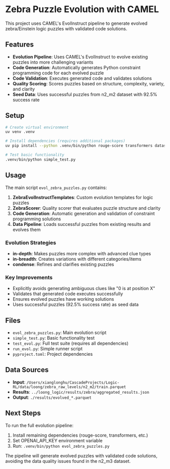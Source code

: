 # Zebra Puzzle Evolution with CAMEL

This project uses CAMEL's EvolInstruct pipeline to generate evolved zebra/Einstein logic puzzles with validated code solutions.

## Features

- **Evolution Pipeline**: Uses CAMEL's EvolInstruct to evolve existing puzzles into more challenging variants
- **Code Generation**: Automatically generates Python constraint programming code for each evolved puzzle
- **Code Validation**: Executes generated code and validates solutions
- **Quality Scoring**: Scores puzzles based on structure, complexity, variety, and clarity
- **Seed Data**: Uses successful puzzles from n2_m2 dataset with 92.5% success rate

## Setup

```bash
# Create virtual environment
uv venv .venv

# Install dependencies (requires additional packages)
uv pip install --python .venv/bin/python rouge-score transformers datasets accelerate

# Test basic functionality
.venv/bin/python simple_test.py
```

## Usage

The main script `evol_zebra_puzzles.py` contains:

1. **ZebraEvolInstructTemplates**: Custom evolution templates for logic puzzles
2. **ZebraScorer**: Quality scorer that evaluates puzzle structure and clarity  
3. **Code Generation**: Automatic generation and validation of constraint programming solutions
4. **Data Pipeline**: Loads successful puzzles from existing results and evolves them

### Evolution Strategies

- **in-depth**: Makes puzzles more complex with advanced clue types
- **in-breadth**: Creates variations with different categories/items
- **condense**: Refines and clarifies existing puzzles

### Key Improvements

- Explicitly avoids generating ambiguous clues like "0 is at position X"
- Validates that generated code executes successfully
- Ensures evolved puzzles have working solutions
- Uses successful puzzles (92.5% success rate) as seed data

## Files

- `evol_zebra_puzzles.py`: Main evolution script
- `simple_test.py`: Basic functionality test
- `test_evol.py`: Full test suite (requires all dependencies)
- `run_evol.py`: Simple runner script
- `pyproject.toml`: Project dependencies

## Data Sources

- **Input**: `/Users/xianglonghu/CascadeProjects/Logic-RL/data/loong/zebra_raw_levels/n2_m2/train.parquet`
- **Results**: `../loong_logic/results/zebra/aggregated_results.json`
- **Output**: `./results/evolved_*.parquet`

## Next Steps

To run the full evolution pipeline:

1. Install remaining dependencies (rouge-score, transformers, etc.)
2. Set OPENAI_API_KEY environment variable
3. Run: `.venv/bin/python evol_zebra_puzzles.py`

The pipeline will generate evolved puzzles with validated code solutions, avoiding the data quality issues found in the n2_m3 dataset.